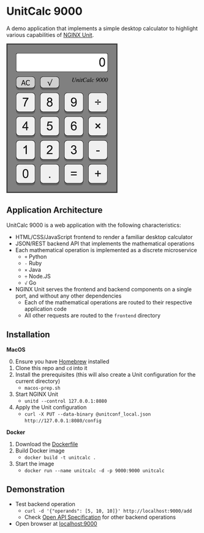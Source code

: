 UnitCalc 9000
=============

A demo application that implements a simple desktop calculator to highlight various capabilities of [NGINX Unit](https://unit.nginx.org/).

![UnitCalc screenshot](unitcalc0.png)

Application Architecture
------------------------
UnitCalc 9000 is a web application with the following characteristics:

 * HTML/CSS/JavaScript frontend to render a familiar desktop calculator
 * JSON/REST backend API that implements the mathematical operations
 * Each mathematical operation is implemented as a discrete microservice
   - `+` Python
   - `-` Ruby
   - `×` Java
   - `÷` Node.JS
   - `√` Go
 * NGINX Unit serves the frontend and backend components on a single port, and without any other dependencies
   - Each of the mathematical operations are routed to their respective application code
   - All other requests are routed to the `frontend` directory
 
Installation
------------
**MacOS**

0. Ensure you have [Homebrew](https://brew.sh/) installed
1. Clone this repo and `cd` into it
2. Install the prerequisites (this will also create a Unit configuration for the current directory)
   - `macos-prep.sh`
3. Start NGINX Unit
   - `unitd --control 127.0.0.1:8080`
4. Apply the Unit configuration
   - `curl -X PUT --data-binary @unitconf_local.json http://127.0.0.1:8080/config`

**Docker**

1. Download the [Dockerfile](Dockerfile)
2. Build Docker image
   - `docker build -t unitcalc .`
3. Start the image
   - `docker run --name unitcalc -d -p 9000:9000 unitcalc`

Demonstration
-------------
 * Test backend operation
   - `curl -d '{"operands": [5, 10, 10]}' http://localhost:9000/add`
   - Check [Open API Specification](backend-oas3.yaml) for other backend operations
 * Open browser at [localhost:9000](http://localhost:9000/)
